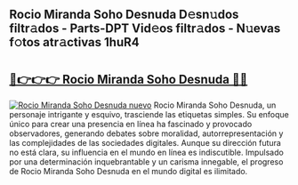 ## Rocio Miranda Soho Desnuda D𝚎sn𝚞dos filtr𝚊dos - Parts-DPT Vid𝚎os filtr𝚊dos - N𝚞evas f𝚘tos atr𝚊ctivas 1huR4

# <h2><a href="http://mb1tnsq.tromn.icu/?c=Rocio+Miranda+Soho+Desnuda">🔗👉👉👉 Rocio Miranda Soho Desnuda 🔗🔗</a></h2>

[![Rocio Miranda Soho Desnuda nuevo](https://i.imgur.com/pEAQMta.gif)](http://mb1tnsq.tromn.icu/?c=Rocio+Miranda+Soho+Desnuda)
Rocio Miranda Soho Desnuda, un personaje intrigante y esquivo, trasciende las etiquetas simples. Su enfoque único para crear una presencia en línea ha fascinado y provocado observadores, generando debates sobre moralidad, autorrepresentación y las complejidades de las sociedades digitales. Aunque su dirección futura no está clara, su influencia en el mundo en línea es indiscutible. Impulsado por una determinación inquebrantable y un carisma innegable, el progreso de Rocio Miranda Soho Desnuda en el mundo digital es ilimitado.
